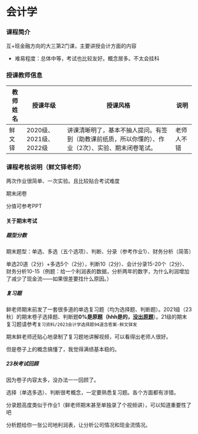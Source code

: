 # 会计学

### 课程简介

互+班金融方向的大三第2门课，主要讲授会计方面的内容

- 难易程度：总体中等，考试也比较友好。概念居多。不太会挂科

### 授课教师信息

| 教师姓名 | 授课年级               | 授课风格                                                     | 说明       |
| -------- | ---------------------- | ------------------------------------------------------------ | ---------- |
| 鲜文铎   | 2020级、2021级、2022级 | 讲课清晰明了，基本不抽人提问。有签到（助教课前纸质，所以你懂的）、作业（2次）、实验、期末闭卷笔试。 | 老师人不错 |

### 课程考核说明（鲜文铎老师）

两次作业很简单、一次实验。且比较贴合考试难度

期末闭卷

分值可参考PPT

#### 关于期末考试

##### 题型分数

期末题型：单选、多选（五个选项）、判断、分录（参考作业1）、财务分析（简答）

单选20道（2分）+多选5个（2分），判断10（2分）、会计分录15-20个（2分）、财务分析10-15（例题：给一个利润表的数据，分析两年的数字，为什么利润增加了减少了现金流——如果很差要找什么原因。）

##### 复习题

鲜老师期末前发了一套很多道的单选复习题（均为选择题、判断题）。2021级（23秋）的期末卷子选择题、判断题**0%**是原题（hhh是的，**<u>没出原题</u>**）。21级的期末复习题请参考`复习资料/2023会计学选择题94道含答案-鲜文铎发`

期末鲜老师还贴心地录制了复习题地讲解视频，可以看得出老师人很好。

但是卷子上的概念搞懂了，我觉得满绩基本稳的。

##### 23秋考试回顾

因为卷子内容太多，没办法一一回顾了。

选择（单选多选）、判断很考概念，一定要熟悉复习题。各个方面都有涉猎。

分录题高度类似于作业1（鲜老师期末甚至单独录了个视频讲），可以知道重要性了吧

分析题给你一张公司地利润表，让分析公司情况和现金流情况。







